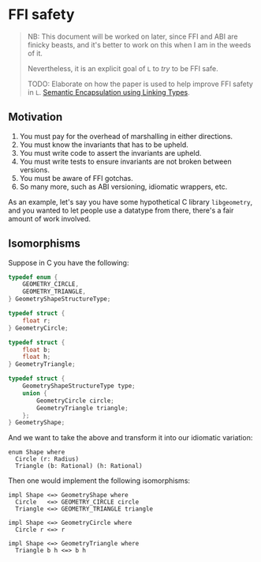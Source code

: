 # FFI safety

> NB: This document will be worked on later, since FFI and ABI are finicky beasts, and it's better to work on this when I am in the weeds of it.
>
> Nevertheless, it is an explicit goal of `L` to _try_ to be FFI safe.
>
> TODO: Elaborate on how the paper is used to help improve FFI safety in `L`. [Semantic Encapsulation using Linking Types](https://www.khoury.northeastern.edu/home/amal/papers/lt.pdf).

## Motivation

1. You must pay for the overhead of marshalling in either directions.
2. You must know the invariants that has to be upheld.
3. You must write code to assert the invariants are upheld.
4. You must write tests to ensure invariants are not broken between versions.
5. You must be aware of FFI gotchas.
6. So many more, such as ABI versioning, idiomatic wrappers, etc.

As an example, let's say you have some hypothetical C library `libgeometry`, and you wanted to let people use a datatype from there, there's a fair amount of work involved.

## Isomorphisms

Suppose in C you have the following:

```c
typedef enum {
    GEOMETRY_CIRCLE,
    GEOMETRY_TRIANGLE,
} GeometryShapeStructureType;

typedef struct {
    float r;
} GeometryCircle;

typedef struct {
    float b;
    float h;
} GeometryTriangle;

typedef struct {
    GeometryShapeStructureType type;
    union {
        GeometryCircle circle;
        GeometryTriangle triangle;
    };
} GeometryShape;
```

And we want to take the above and transform it into our idiomatic variation:

```
enum Shape where
  Circle (r: Radius)
  Triangle (b: Rational) (h: Rational)
```

Then one would implement the following isomorphisms:

```
impl Shape <=> GeometryShape where
  Circle   <=> GEOMETRY_CIRCLE circle
  Triangle <=> GEOMETRY_TRIANGLE triangle

impl Shape <=> GeometryCircle where
  Circle r <=> r

impl Shape <=> GeometryTriangle where
  Triangle b h <=> b h
```

